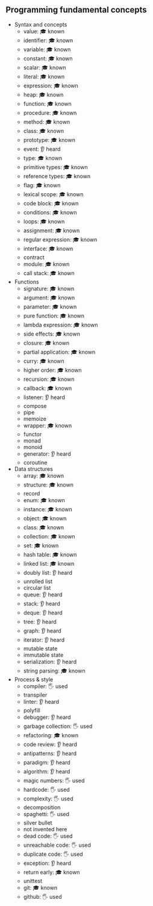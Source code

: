 ## Programming fundamental concepts

- Syntax and concepts
  - value: 🎓 known
  - identifier: 🎓 known
  - variable: 🎓 known
  - constant: 🎓 known
  - scalar: 🎓 known
  - literal: 🎓 known
  - expression: 🎓 known
  - heap: 🎓 known
  - function: 🎓 known
  - procedure: 🎓 known
  - method: 🎓 known
  - class: 🎓 known
  - prototype: 🎓 known
  - event: 👂 heard
  - type: 🎓 known
  - primitive types: 🎓 known
  - reference types: 🎓 known
  - flag: 🎓 known
  - lexical scope: 🎓 known
  - code block: 🎓 known
  - conditions: 🎓 known
  - loops: 🎓 known
  - assignment: 🎓 known
  - regular expression: 🎓 known
  - interface: 🎓 known
  - contract
  - module: 🎓 known
  - call stack: 🎓 known
- Functions
  - signature: 🎓 known
  - argument: 🎓 known
  - parameter: 🎓 known
  - pure function: 🎓 known
  - lambda expression: 🎓 known
  - side effects: 🎓 known
  - closure: 🎓 known
  - partial application: 🎓 known
  - curry: 🎓 known
  - higher order: 🎓 known
  - recursion: 🎓 known
  - callback: 🎓 known
  - listener: 👂 heard
  - compose
  - pipe
  - memoize
  - wrapper: 🎓 known
  - functor
  - monad
  - monoid
  - generator: 👂 heard
  - coroutine
- Data structures
  - array: 🎓 known
  - structure: 🎓 known
  - record
  - enum: 🎓 known
  - instance: 🎓 known
  - object: 🎓 known
  - class: 🎓 known
  - collection: 🎓 known
  - set: 🎓 known
  - hash table: 🎓 known
  - linked list: 🎓 known
  - doubly list: 👂 heard
  - unrolled list
  - circular list
  - queue: 👂 heard
  - stack: 👂 heard
  - deque: 👂 heard
  - tree: 👂 heard
  - graph: 👂 heard
  - iterator: 👂 heard
  - mutable state
  - immutable state
  - serialization: 👂 heard
  - string parsing: 🎓 known
- Process & style
  - compiler: 🖐️ used
  - transpiler
  - linter: 👂 heard
  - polyfill
  - debugger: 👂 heard
  - garbage collection: 🖐️ used
  - refactoring: 🎓 known
  - code review: 👂 heard
  - antipatterns: 👂 heard
  - paradigm: 👂 heard
  - algorithm: 👂 heard
  - magic numbers: 🖐️ used
  - hardcode: 🖐️ used
  - complexity: 🖐️ used
  - decomposition
  - spaghetti: 🖐️ used
  - silver bullet
  - not invented here
  - dead code: 🖐️ used
  - unreachable code: 🖐️ used
  - duplicate code: 🖐️ used
  - exception: 👂 heard
  - return early: 🎓 known
  - unittest
  - git: 🎓 known
  - github: 🖐️ used

